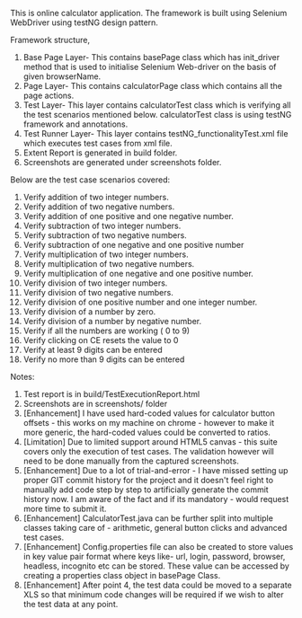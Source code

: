 This is online calculator application. The framework is built using Selenium WebDriver using testNG design pattern.

Framework structure,
1. Base Page Layer- This contains basePage class which has init_driver method that is used to initialise Selenium Web-driver on the basis of given browserName.
2. Page Layer- This contains calculatorPage class which contains all the page actions.
3. Test Layer- This layer contains calculatorTest class which is verifying all the test scenarios mentioned below. calculatorTest class is using testNG framework and annotations.
4. Test Runner Layer- This layer contains testNG_functionalityTest.xml file which executes test cases from xml file.
5. Extent Report is generated in build folder.
6. Screenshots are generated under screenshots folder.

Below are the test case scenarios covered:
1. Verify addition of two integer numbers.
2. Verify addition of two negative numbers.
3. Verify addition of one positive and one negative number.
4. Verify subtraction of two integer numbers.
5. Verify subtraction of two negative numbers.
6. Verify subtraction of one negative and one positive number
7. Verify multiplication of two integer numbers.
8. Verify multiplication of two negative numbers.
9. Verify multiplication of one negative and one positive number.
8. Verify division of two integer numbers.
9. Verify division of two negative numbers.
10. Verify division of one positive number and one integer number.
11. Verify division of a number by zero.
12. Verify division of a number by negative number.
13. Verify if all the numbers are working ( 0 to 9)
14. Verify clicking on CE resets the value to 0
15. Verify at least 9 digits can be entered 
16. Verify no more than 9 digits can be entered

Notes:
1. Test report is in build/TestExecutionReport.html
2. Screenshots are in screenshots/ folder
3. [Enhancement] I have used hard-coded values for calculator button offsets - this works on my machine on chrome - however to make it more generic, the hard-coded values could be converted to ratios.
4. [Limitation] Due to limited support around HTML5 canvas - this suite covers only the execution of test cases. The validation however will need to be done manually from the captured screenshots.
5. [Enhancement] Due to a lot of trial-and-error - I have missed setting up proper GIT commit history for the project and it doesn't feel right to manually add code step by step to artificially generate the commit history now. I am aware of the fact and if its mandatory - would request more time to submit it.
6. [Enhancement] CalculatorTest.java can be further split into multiple classes taking care of - arithmetic, general button clicks and advanced test cases.
7. [Enhancement] Config.properties file can also be created to store values in key value pair format where keys like- url, login, password, browser, headless, incognito etc can be stored. These value can be accessed by creating a properties class object in basePage Class.
7. [Enhancement] After point 4, the test data could be moved to a separate XLS so that minimum code changes will be required if we wish to alter the test data at any point. 


